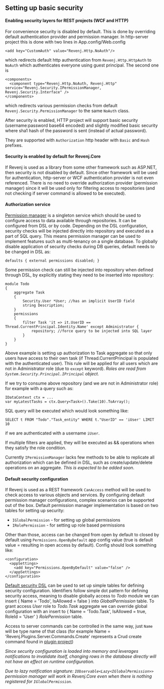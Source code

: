 ## Setting up basic security

#### Enabling security layers for REST projects (WCF and HTTP)

For convenience security is disabled by default. This is done by overriding default authentication provider and permission manager. In http-server project this is done with two lines in App.config/Web.config

    <add key="CustomAuth" value="Revenj.Http.NoAuth"/>

which redirects default http authentication from `Revenj.Http.HttpAuth` to `NoAuth` which authenticates everyone using guest principal. The second one is

    <components>
      <component type="Revenj.Http.NoAuth, Revenj.Http" service="Revenj.Security.IPermissionManager, Revenj.Security.Interface" />
    </components>

which redirects various permission checks from default `Revenj.Security.PermissionManager` to the same `NoAuth` class.

After security is enabled, HTTP project will support basic security (username:password base64 encoded) and slightly modified basic security where sha1 hash of the password is sent (instead of actual password).

They are supported with `Authorization` http header with `Basic` and `Hash` prefixes.

#### Security is enabled by default for Revenj.Core

If Revenj is used as a library from some other framework such as ASP.NET, then security is not disabled by default. Since other framework will be used for authentication, http-server or WCF authentication provider is not even referenced. There is no need to override authorization provider (permission manager) since it will be used only for filtering access to repositories (and not checking if server command is allowed to be executed).

#### Authorization service

[Permission manager](https://github.com/ngs-doo/revenj/blob/master/csharp/Core/Revenj.Core.Interface/Security/IPermissionManager.cs) is a singleton service which should be used to configure access to data available through repositories. It can be configured from DSL or by code. Depending on the DSL configuration, security checks will be injected directly into repository and executed as a part of SQL query. This means permission manager can be used to implement features such as multi-tenancy on a single database. To globally disable application of security checks during DB queries, default needs to be changed in DSL as:

    defaults { external permissions disabled; }

Some permission check can still be injected into repository when defined through DSL, by explicitly stating they need to be inserted into repository:

    module Todo
    {
        aggregate Task
        {
            Security.User *User; //has an implicit UserID field
            string Description;
        }
        permissions
        {
            filter Task	'it => it.UserID == Thread.CurrentPrincipal.Identity.Name' except Administrator { 
                repository; //force query to be injected into SQL layer 
            }
        }
    }

Above example is setting up authorization to Task aggregate so that only users have access to their own task (if Thread.CurrentPrincipal is populated with the authenticated user). This rule will be applied for all users which are not in Administrator role (due to `except` keyword). *Roles are read from `System.Security.Principal.IPrincipal` object.*

If we try to consume above repository (and we are not in Administrator role) for example with a query such as:

    IDataContext ctx = ...
    var myLatestTasks = ctx.Query<Task>().Take(10).ToArray();

SQL query will be executed which would look something like:

    SELECT t FROM "Todo"."Task_entity" WHERE t."UserID" == 'iUser' LIMIT 10

if we are authenticated with a username `iUser`.

If multiple filters are applied, they will be executed as && operations when they satisfy the role condition.

Currently `IPermissionManager` lacks few methods to be able to replicate all authorization which can be defined in DSL, such as create/update/delete operations on an aggregate. *This is expected to be added soon.*

#### Default security configuration

If Revenj is used as a REST framework `CanAccess` method will be used to check access to various objects and services. By configuring default permission manager configurations, complex scenarios can be supported out of the box. Default permission manager implementation is based on two tables for setting up security:

 * `IGlobalPermission` - for setting up global permissions
 * `IRolePermission` - for setting up role based permissions

Other than those, access can be changed from open by default to closed by default using `Permissions.OpenByDefault` app config value (true is default value = resulting in open access by default). Config should look something like:

    <configuration>
      <appSettings>
        <add key="Permissions.OpenByDefault" value="false" />
      </appSettings>
    </configuration>

[Default security DSL](https://github.com/ngs-doo/revenj/blob/master/csharp/Core/Revenj.Core/Security/DSL/Security.dsl) can be used to set up simple tables for defining security configuration. Identifiers follow simple dot pattern for defining security access, meaning to disable globally access to *Todo* module we can insert { Name = 'Todo', IsAllowed = false } into *GlobalPermission* table.
To grant access *User* role to *Todo.Task* aggregate we can override global configuration with an insert to { Name = 'Todo.Task', IsAllowed = true, RoleId = 'User' } *RolePermission* table.

Access to server commands can be controlled in the same way, just `Name` will be type name of that class (for example Name = 'Revenj.Plugins.Server.Commands.Create' represents a Crud create command found in [plugin project](https://github.com/ngs-doo/revenj/blob/master/csharp/Plugins/Revenj.Plugins.Server.Commands/CRUD/Create.cs))

*Since security configuration is loaded into memory and leverages notifications to invalidate itself, changing rows in the database directly will not have an effect on runtime configuration.* 

*Due to lazy notification signature: `IObservable<Lazy<IGlobalPermission>>` permission manager will work in Revenj.Core even when there is nothing registered for `IGlobalPermission`.*
